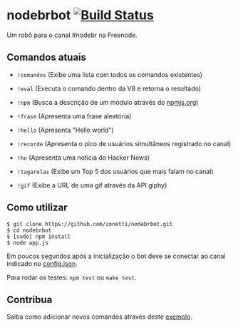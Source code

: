 # nodebrbot [![Build Status](https://secure.travis-ci.org/nodebr/nodebrbot.png)](http://travis-ci.org/nodebr/nodebrbot)

Um robô para o canal #nodebr na Freenode.

## Comandos atuais

* `!comandos` (Exibe uma lista com todos os comandos existentes)

* `!eval` <comando> (Executa o comando dentro da V8 e retorna o resultado)

* `!npm` <modulo> (Busca a descrição de um módulo através do [npmjs.org][npm])

* `!frase` (Apresenta uma frase aleatória)

* `!hello` (Apresenta "Hello world")

* `!recorde` (Apresenta o pico de usuários simultâneos registrado no canal)

* `!hn` (Apresenta uma notícia do Hacker News)

* `!tagarelas` (Exibe um Top 5 dos usuários que mais falam no canal)

*  `!gif` <termo> (Exibe a URL de uma gif através da API giphy)

## Como utilizar

    $ git clone https://github.com/zonetti/nodebrbot.git
    $ cd nodebrbot
    $ [sudo] npm install
    $ node app.js

Em poucos segundos após a inicialização o bot deve se conectar ao canal indicado no [config.json][config].

Para rodar os testes: `npm test` ou `make test`.

## Contribua

Saiba como adicionar novos comandos através deste [exemplo][exemplo].

[exemplo]: https://github.com/nodebr/nodebrbot/blob/master/src/commands/hello.js
[config]: https://github.com/nodebr/nodebrbot/blob/master/config.json
[npm]: https://npmjs.org/

